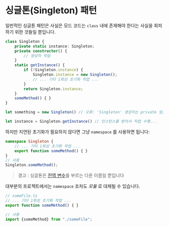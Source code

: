 # 싱글톤(Singleton) 패턴

일반적인 싱글톤 패턴은 사실은 모드 코드는 `class` 내에 존재해야 한다는 사실을 회피하기 위한 것들일 뿐입니다.

```ts
class Singleton {
    private static instance: Singleton;
    private constructor() {
        // 생성자 작업
    }
    static getInstance() {
        if (!Singleton.instance) {
            Singleton.instance = new Singleton();
            // ... 기타 1회성 초기화 작업 ...
        }
        return Singleton.instance;
    }
    someMethod() { }
}

let something = new Singleton() // 오류: 'Singleton' 생성자는 private 임.

let instance = Singleton.getInstance() // 인스턴스를 받아서 작업 수행...
```

하지만 지연된 초기화가 필요하지 않다면 그냥 `namespace` 를 사용하면 됩니다: 

```ts
namespace Singleton {
    // ... 기타 1회성 초기화 작업 ...
    export function someMethod() { }
}
// 사용
Singleton.someMethod();
```

> 경고 : 싱글톤은 [전역 변수](http://stackoverflow.com/a/142450/390330)를 부르는 다른 이름일 뿐입니다

대부분의 프로젝트에서는 `namespace` 조차도 *모듈* 로 대체될 수 있습니다.

```ts
// someFile.ts
// ... 기타 1회성 초기화 작업 ...
export function someMethod() { }

// 사용
import {someMethod} from "./someFile";
```



